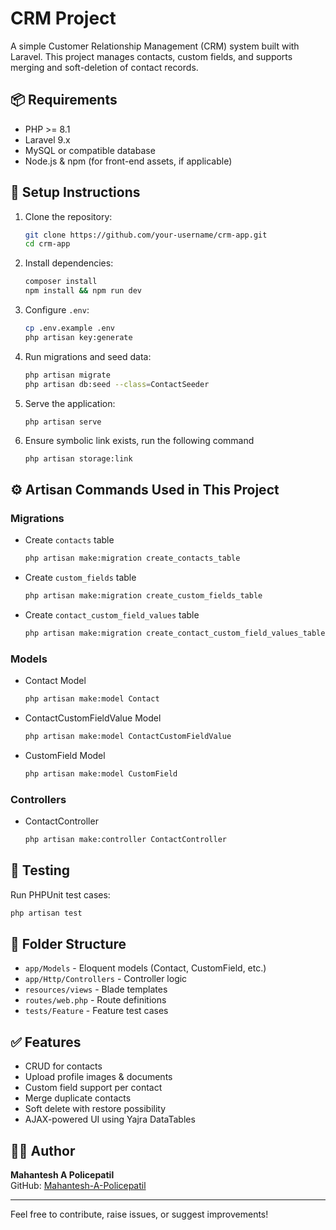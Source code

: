 
# CRM Project

A simple Customer Relationship Management (CRM) system built with Laravel. This project manages contacts, custom fields, and supports merging and soft-deletion of contact records.

## 📦 Requirements

- PHP >= 8.1
- Laravel 9.x
- MySQL or compatible database
- Node.js & npm (for front-end assets, if applicable)

## 🚀 Setup Instructions

1. Clone the repository:

   ```bash
   git clone https://github.com/your-username/crm-app.git
   cd crm-app
   ```

2. Install dependencies:

   ```bash
   composer install
   npm install && npm run dev
   ```

3. Configure `.env`:

   ```bash
   cp .env.example .env
   php artisan key:generate
   ```

4. Run migrations and seed data:

   ```bash
   php artisan migrate
   php artisan db:seed --class=ContactSeeder
   ```

5. Serve the application:

   ```bash
   php artisan serve
   ```
6. Ensure symbolic link exists, run the following command
   ```
   php artisan storage:link
   ```

## ⚙️ Artisan Commands Used in This Project

### Migrations

- Create `contacts` table  
  ```bash
  php artisan make:migration create_contacts_table
  ```

- Create `custom_fields` table  
  ```bash
  php artisan make:migration create_custom_fields_table
  ```

- Create `contact_custom_field_values` table  
  ```bash
  php artisan make:migration create_contact_custom_field_values_table
  ```

### Models

- Contact Model  
  ```bash
  php artisan make:model Contact
  ```

- ContactCustomFieldValue Model  
  ```bash
  php artisan make:model ContactCustomFieldValue
  ```

- CustomField Model  
  ```bash
  php artisan make:model CustomField
  ```

### Controllers

- ContactController  
  ```bash
  php artisan make:controller ContactController
  ```

## 🧪 Testing

Run PHPUnit test cases:

```bash
php artisan test
```

## 📁 Folder Structure

- `app/Models` - Eloquent models (Contact, CustomField, etc.)
- `app/Http/Controllers` - Controller logic
- `resources/views` - Blade templates
- `routes/web.php` - Route definitions
- `tests/Feature` - Feature test cases

## ✅ Features

- CRUD for contacts
- Upload profile images & documents
- Custom field support per contact
- Merge duplicate contacts
- Soft delete with restore possibility
- AJAX-powered UI using Yajra DataTables

## 🧑‍💻 Author

**Mahantesh A Policepatil**  
GitHub: [Mahantesh-A-Policepatil](https://github.com/Mahantesh-A-Policepatil)

---

Feel free to contribute, raise issues, or suggest improvements!
